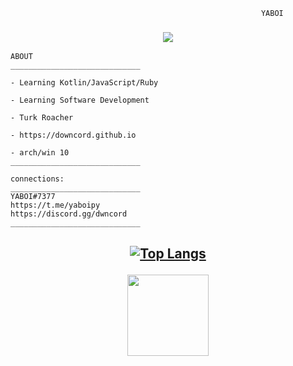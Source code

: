 
```
  	                                                    YABOI
```
<h3 align="center">


<p align="center"> <img src="https://images.wallpaperscraft.com/image/single/anime_girl_leaves_162517_2560x1080.jpg" /> </p>


  
</h1>




```
ABOUT
_____________________________

- Learning Kotlin/JavaScript/Ruby
 
- Learning Software Development

- Turk Roacher

- https://downcord.github.io

- arch/win 10
_____________________________

```
```
connections:
_____________________________
YABOI#7377
https://t.me/yaboipy
https://discord.gg/dwncord
_____________________________
```

<h2 align="center"> 
 <p align="center">   
 
[![Top Langs](https://github-readme-stats.vercel.app/api/top-langs/?username=YABOIpy&langs_count=8&theme=dark)](https://github.com/anuraghazra/github-readme-stats)




 <img height=130 src="https://github-readme-stats.vercel.app/api?username=YABOI-py&count_private=true&show_icons=true&theme=dark"> 
 </h2> 

 </p> 

 

